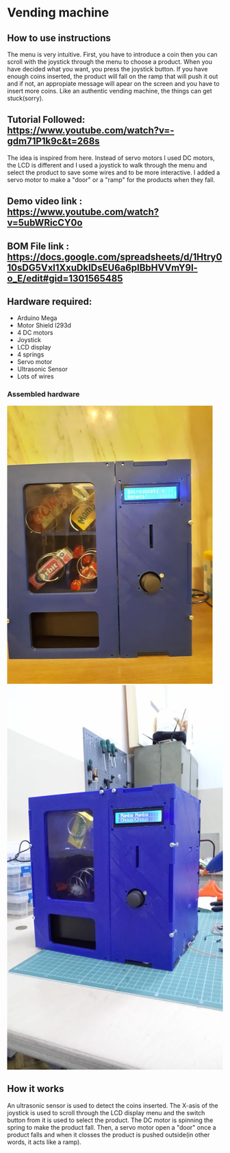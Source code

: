 # Vending machine

## How to use instructions

The menu is very intuitive. First, you have to introduce a coin then you can scroll with the joystick through the menu to choose a product. When you have decided what you want, you press the joystick button. If you have enough coins inserted, the product will fall on the ramp that will push it out and if not, an appropiate message will apear on the screen and you have to insert more coins. Like an authentic vending machine, the things can get stuck(sorry).

## Tutorial Followed: https://www.youtube.com/watch?v=-gdm71P1k9c&t=268s

The idea is inspired from here. Instead of servo motors I used DC motors, the LCD is different and I used a joystick to walk through the menu and select the product to save some wires and to be more interactive. I added a servo motor to make a "door" or a "ramp" for the products when they fall.

## Demo video link : https://www.youtube.com/watch?v=5ubWRicCY0o

## BOM File link : https://docs.google.com/spreadsheets/d/1Htry010sDG5Vxl1XxuDkIDsEU6a6pIBbHVVmY9l-o_E/edit#gid=1301565485

## Hardware required: 
- Arduino Mega
- Motor Shield l293d
- 4 DC motors
- Joystick
- LCD display
- 4 springs
- Servo motor
- Ultrasonic Sensor
- Lots of wires

### Assembled hardware
![Image of Hardware](venduino.jpg)
![Image of Hardware2](hardware.jpeg)

## How it works

An ultrasonic sensor is used to detect the coins inserted. The X-asis of the joystick is used to scroll through the LCD display menu and the switch button from it is used to select the product. The DC motor is spinning the spring to make the product fall. Then, a servo motor open a "door" once a product falls and when it closses the product is pushed outside(in other words, it acts like a ramp). 

